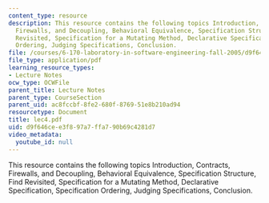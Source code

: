 ```yaml
---
content_type: resource
description: This resource contains the following topics Introduction, Contracts,
  Firewalls, and Decoupling, Behavioral Equivalence, Specification Structure, Find
  Revisited, Specification for a Mutating Method, Declarative Specification, Specification
  Ordering, Judging Specifications, Conclusion.
file: /courses/6-170-laboratory-in-software-engineering-fall-2005/d9f646cee3f897a7ffa790b69c4281d7_lec4.pdf
file_type: application/pdf
learning_resource_types:
- Lecture Notes
ocw_type: OCWFile
parent_title: Lecture Notes
parent_type: CourseSection
parent_uid: ac8fccbf-8fe2-680f-8769-51e8b210ad94
resourcetype: Document
title: lec4.pdf
uid: d9f646ce-e3f8-97a7-ffa7-90b69c4281d7
video_metadata:
  youtube_id: null
---
```

This resource contains the following topics Introduction, Contracts, Firewalls, and Decoupling, Behavioral Equivalence, Specification Structure, Find Revisited, Specification for a Mutating Method, Declarative Specification, Specification Ordering, Judging Specifications, Conclusion.


